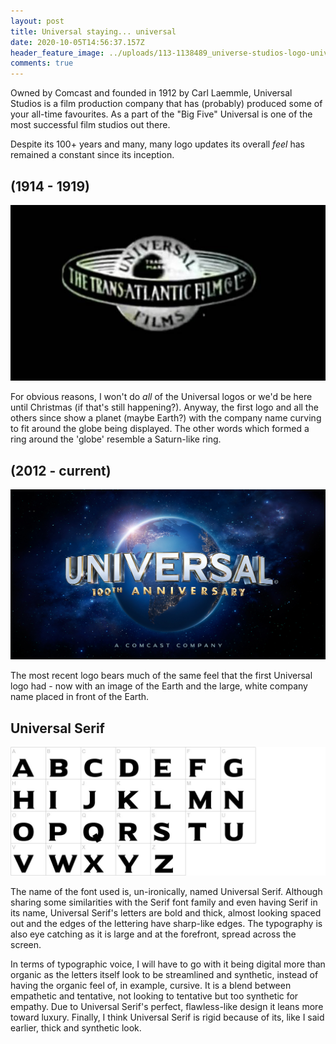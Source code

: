 ```yaml
---
layout: post
title: Universal staying... universal
date: 2020-10-05T14:56:37.157Z
header_feature_image: ../uploads/113-1138489_universe-studios-logo-universal-music.png
comments: true
---
```

Owned by Comcast and founded in 1912 by Carl Laemmle, Universal Studios is a film production company that has (probably) produced some of your all-time favourites. As a part of the "Big Five" Universal is one of the most successful film studios out there.

Despite its 100+ years and many, many logo updates its overall *feel* has remained a constant since its inception. 

## (1914 - 1919)

![FUN-ish FACT: Formerly known as Universal Film Manufacturing Company ](../uploads/image002711.jpg)

For obvious reasons, I won't do *all* of the Universal logos or we'd be here until Christmas (if that's still happening?). Anyway, the first logo and all the others since show a planet (maybe Earth?) with the company name curving to fit around the globe being displayed. The other words which formed a ring around the 'globe' resemble a Saturn-like ring.

## (2012 - current)

![The logo as of 2012](../uploads/universal-pictures-100th-anniversary-logo1.jpg)

The most recent logo bears much of the same feel that the first Universal logo had - now with an image of the Earth and the large, white company name placed in front of the Earth.

## Universal Serif

![](../uploads/d5b1bdae7e67eb5bbae32a1dde9b4353.jpg)

The name of the font used is, un-ironically, named Universal Serif. Although sharing some similarities with the Serif font family and even having Serif in its name, Universal Serif's letters are bold and thick, almost looking spaced out and the edges of the lettering have sharp-like edges. The typography is also eye catching as it is large and at the forefront, spread across the screen. 

In terms of typographic voice, I will have to go with it being digital more than organic as the letters itself look to be streamlined and synthetic, instead of having the organic feel of, in example, cursive. It is a blend between empathetic and tentative, not looking to tentative but too synthetic for empathy. Due to Universal Serif's perfect, flawless-like design it leans more toward luxury. Finally, I think Universal Serif is rigid because of its, like I said earlier, thick and synthetic look.